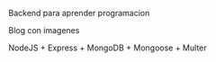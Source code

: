 Backend para aprender programacion

Blog con imagenes

NodeJS + Express + MongoDB + Mongoose + Multer
